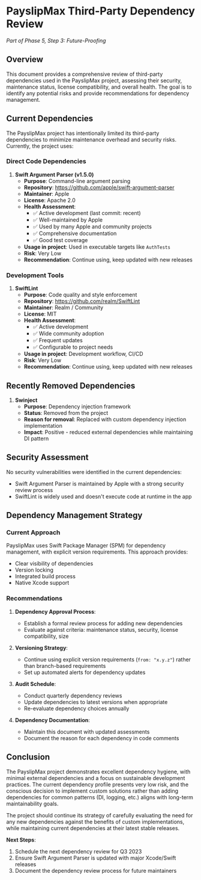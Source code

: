 # PayslipMax Third-Party Dependency Review

*Part of Phase 5, Step 3: Future-Proofing*

## Overview

This document provides a comprehensive review of third-party dependencies used in the PayslipMax project, assessing their security, maintenance status, license compatibility, and overall health. The goal is to identify any potential risks and provide recommendations for dependency management.

## Current Dependencies

The PayslipMax project has intentionally limited its third-party dependencies to minimize maintenance overhead and security risks. Currently, the project uses:

### Direct Code Dependencies

1. **Swift Argument Parser (v1.5.0)**
   - **Purpose**: Command-line argument parsing
   - **Repository**: https://github.com/apple/swift-argument-parser
   - **Maintainer**: Apple
   - **License**: Apache 2.0
   - **Health Assessment**: 
     - ✅ Active development (last commit: recent)
     - ✅ Well-maintained by Apple
     - ✅ Used by many Apple and community projects
     - ✅ Comprehensive documentation
     - ✅ Good test coverage
   - **Usage in project**: Used in executable targets like `AuthTests`
   - **Risk**: Very Low
   - **Recommendation**: Continue using, keep updated with new releases

### Development Tools

1. **SwiftLint**
   - **Purpose**: Code quality and style enforcement
   - **Repository**: https://github.com/realm/SwiftLint
   - **Maintainer**: Realm / Community
   - **License**: MIT
   - **Health Assessment**:
     - ✅ Active development
     - ✅ Wide community adoption
     - ✅ Frequent updates
     - ✅ Configurable to project needs
   - **Usage in project**: Development workflow, CI/CD
   - **Risk**: Very Low
   - **Recommendation**: Continue using, keep updated with new releases

## Recently Removed Dependencies

1. **Swinject**
   - **Purpose**: Dependency injection framework
   - **Status**: Removed from the project
   - **Reason for removal**: Replaced with custom dependency injection implementation
   - **Impact**: Positive - reduced external dependencies while maintaining DI pattern

## Security Assessment

No security vulnerabilities were identified in the current dependencies:

- Swift Argument Parser is maintained by Apple with a strong security review process
- SwiftLint is widely used and doesn't execute code at runtime in the app

## Dependency Management Strategy

### Current Approach

PayslipMax uses Swift Package Manager (SPM) for dependency management, with explicit version requirements. This approach provides:

- Clear visibility of dependencies
- Version locking
- Integrated build process
- Native Xcode support

### Recommendations

1. **Dependency Approval Process**:
   - Establish a formal review process for adding new dependencies
   - Evaluate against criteria: maintenance status, security, license compatibility, size

2. **Versioning Strategy**:
   - Continue using explicit version requirements (`from: "x.y.z"`) rather than branch-based requirements
   - Set up automated alerts for dependency updates

3. **Audit Schedule**:
   - Conduct quarterly dependency reviews
   - Update dependencies to latest versions when appropriate
   - Re-evaluate dependency choices annually

4. **Dependency Documentation**:
   - Maintain this document with updated assessments
   - Document the reason for each dependency in code comments

## Conclusion

The PayslipMax project demonstrates excellent dependency hygiene, with minimal external dependencies and a focus on sustainable development practices. The current dependency profile presents very low risk, and the conscious decision to implement custom solutions rather than adding dependencies for common patterns (DI, logging, etc.) aligns with long-term maintainability goals.

The project should continue its strategy of carefully evaluating the need for any new dependencies against the benefits of custom implementations, while maintaining current dependencies at their latest stable releases.

**Next Steps**:
1. Schedule the next dependency review for Q3 2023
2. Ensure Swift Argument Parser is updated with major Xcode/Swift releases
3. Document the dependency review process for future maintainers 